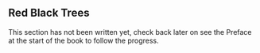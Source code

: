 ## Red Black Trees

This section has not been written yet, check back later on see the Preface at the start of the book to follow the progress.

